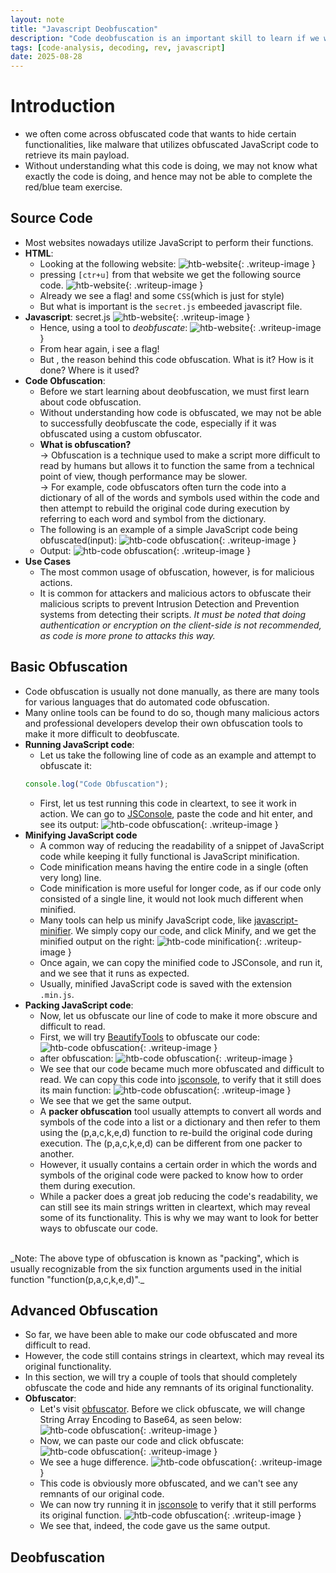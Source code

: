 ```yaml
---
layout: note
title: "Javascript Deobfuscation"
description: "Code deobfuscation is an important skill to learn if we want to be skilled in code analysis and reverse engineering."
tags: [code-analysis, decoding, rev, javascript]
date: 2025-08-28
---
```


# Introduction
- we often come across obfuscated code that wants to hide certain functionalities, like malware that utilizes obfuscated JavaScript code to retrieve its main payload. 
-  Without understanding what this code is doing, we may not know what exactly the code is doing, and hence may not be able to complete the red/blue team exercise.

## Source Code
- Most websites nowadays utilize JavaScript to perform their functions. 
- **HTML**:
    - Looking at the following website:
    ![htb-website](/assets/img/js-src-code.PNG){: .writeup-image }
    - pressing `[ctr+u]` from that website we get the following source code.
    ![htb-website](/assets/img/js-src-code(1).PNG){: .writeup-image }
    - Already we see a flag! and some `CSS`(which is just for style)
    - But what is important is the `secret.js` embeeded javascript file.
- **Javascript**: secret.js
    ![htb-website](/assets/img/js-src-code(2).PNG){: .writeup-image }
    - Hence, using a tool to *deobfuscate*:
    ![htb-website](/assets/img/js-src-code(3).PNG){: .writeup-image }
    - From hear again, i see a flag!
    - But , the reason behind this code obfuscation. What is it? How is it done? Where is it used?
- **Code Obfuscation**:
    - Before we start learning about deobfuscation, we must first learn about code obfuscation.
    - Without understanding how code is obfuscated, we may not be able to successfully deobfuscate the code, especially if it was obfuscated using a custom obfuscator.
    - **What is obfuscation?** <br>
    -> Obfuscation is a technique used to make a script more difficult to read by humans but allows it to function the same from a technical point of view, though performance may be slower.<br>
    -> For example, code obfuscators often turn the code into a dictionary of all of the words and symbols used within the code and then attempt to rebuild the original code during execution by referring to each word and symbol from the dictionary. 
    - The following is an example of a simple JavaScript code being obfuscated(input):
    ![htb-code obfuscation](/assets/img/js-src-code(4).PNG){: .writeup-image }
    - Output:
    ![htb-code obfuscation](/assets/img/js-src-code(5).PNG){: .writeup-image }
- **Use Cases**
    - The most common usage of obfuscation, however, is for malicious actions.
    - It is common for attackers and malicious actors to obfuscate their malicious scripts to prevent Intrusion Detection and Prevention systems from detecting their scripts. 
_It must be noted that doing authentication or encryption on the client-side is not recommended, as code is more prone to attacks this way._

## Basic Obfuscation
- Code obfuscation is usually not done manually, as there are many tools for various languages that do automated code obfuscation. 
- Many online tools can be found to do so, though many malicious actors and professional developers develop their own obfuscation tools to make it more difficult to deobfuscate.
- **Running JavaScript code**:
    - Let us take the following line of code as an example and attempt to obfuscate it:
    ```javascript
    console.log("Code Obfuscation");
    ```
    - First, let us test running this code in cleartext, to see it work in action. We can go to <a href="https://jsconsole.com/" target="_blank">JSConsole</a>, paste the code and hit enter, and see its output:
    ![htb-code obfuscation](/assets/img/js-src-code(6).PNG){: .writeup-image }
- **Minifying JavaScript code**
    - A common way of reducing the readability of a snippet of JavaScript code while keeping it fully functional is JavaScript minification.
    - Code minification means having the entire code in a single (often very long) line.
    - Code minification is more useful for longer code, as if our code only consisted of a single line, it would not look much different when minified.
    - Many tools can help us minify JavaScript code, like <a href="https://www.toptal.com/developers/javascript-minifier" target="_blank">javascript-minifier</a>. We simply copy our code, and click Minify, and we get the minified output on the right:
    ![htb-code minification](/assets/img/js-src-code(7).PNG){: .writeup-image }
    - Once again, we can copy the minified code to JSConsole, and run it, and we see that it runs as expected.
    -  Usually, minified JavaScript code is saved with the extension `.min.js`.
- **Packing JavaScript code**:
    - Now, let us obfuscate our line of code to make it more obscure and difficult to read.
    - First, we will try <a href="https://beautifytools.com/javascript-obfuscator.php" target="_blank">BeautifyTools</a> to obfuscate our code:
    ![htb-code obfuscation](/assets/img/js-src-code(8).PNG){: .writeup-image }
    - after obfuscation:
    ![htb-code obfuscation](/assets/img/js-src-code(9).PNG){: .writeup-image }
    - We see that our code became much more obfuscated and difficult to read. We can copy this code into <a href="https://jsconsole.com" target=_blank>jsconsole</a>, to verify that it still does its main function:
    ![htb-code obfuscation](/assets/img/js-src-code(10).PNG){: .writeup-image }
    - We see that we get the same output.
    - A **packer obfuscation** tool usually attempts to convert all words and symbols of the code into a list or a dictionary and then refer to them using the (p,a,c,k,e,d) function to re-build the original code during execution. The (p,a,c,k,e,d) can be different from one packer to another.
    - However, it usually contains a certain order in which the words and symbols of the original code were packed to know how to order them during execution.
    - While a packer does a great job reducing the code's readability, we can still see its main strings written in cleartext, which may reveal some of its functionality. This is why we may want to look for better ways to obfuscate our code.
<br>
_Note: The above type of obfuscation is known as "packing", which is usually recognizable from the six function arguments used in the initial function "function(p,a,c,k,e,d)"._

## Advanced Obfuscation
- So far, we have been able to make our code obfuscated and more difficult to read.
- However, the code still contains strings in cleartext, which may reveal its original functionality.
- In this section, we will try a couple of tools that should completely obfuscate the code and hide any remnants of its original functionality.
- **Obfuscator**:
    - Let's visit <a href="https://obfuscator.io" target=_blank>obfuscator</a>. Before we click obfuscate, we will change String Array Encoding to Base64, as seen below:
    ![htb-code obfuscation](/assets/img/js-src-code(11).PNG){: .writeup-image }
    - Now, we can paste our code and click obfuscate: 
    ![htb-code obfuscation](/assets/img/js-src-code(12).PNG){: .writeup-image }
    - We see a huge difference.
    ![htb-code obfuscation](/assets/img/js-src-code(13).PNG){: .writeup-image }
    - This code is obviously more obfuscated, and we can't see any remnants of our original code.
    - We can now try running it in <a href="https://jsconsole.com" target=_blank>jsconsole</a> to verify that it still performs its original function.
    ![htb-code obfuscation](/assets/img/js-src-code(14).PNG){: .writeup-image }
    - We see that, indeed, the code gave us the same output.
## Deobfuscation






